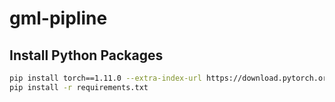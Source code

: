 # gml-pipline

## Install Python Packages

``` bash
pip install torch==1.11.0 --extra-index-url https://download.pytorch.org/whl/cpu
pip install -r requirements.txt
```
